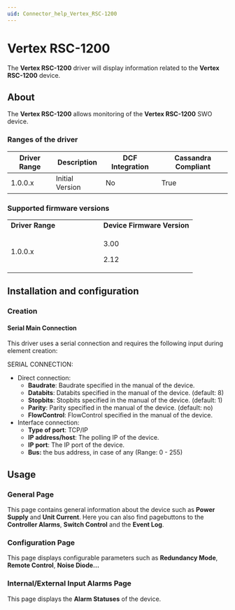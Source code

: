 ```yaml
---
uid: Connector_help_Vertex_RSC-1200
---
```


# Vertex RSC-1200

The **Vertex RSC-1200** driver will display information related to the **Vertex RSC-1200** device.

## About

The **Vertex RSC-1200** allows monitoring of the **Vertex RSC-1200** SWO device.

### Ranges of the driver

| **Driver Range** | **Description** | **DCF Integration** | **Cassandra Compliant** |
|------------------|-----------------|---------------------|-------------------------|
| 1.0.0.x          | Initial Version | No                  | True                    |

### Supported firmware versions

<table>
<colgroup>
<col style="width: 50%" />
<col style="width: 50%" />
</colgroup>
<tbody>
<tr class="odd">
<td><strong>Driver Range</strong></td>
<td><strong>Device Firmware Version</strong></td>
</tr>
<tr class="even">
<td>1.0.0.x</td>
<td><p>3.00</p>
<p>2.12</p></td>
</tr>
</tbody>
</table>

## Installation and configuration

### Creation

#### Serial Main Connection

This driver uses a serial connection and requires the following input during element creation:

SERIAL CONNECTION:

- Direct connection:
  - **Baudrate**: Baudrate specified in the manual of the device.
  - **Databits**: Databits specified in the manual of the device. (default: 8)
  - **Stopbits**: Stopbits specified in the manual of the device. (default: 1)
  - **Parity**: Parity specified in the manual of the device. (default: no)
  - **FlowControl**: FlowControl specified in the manual of the device.
- Interface connection:
  - **Type of port**: TCP/IP
  - **IP address/host**: The polling IP of the device.
  - **IP port**: The IP port of the device.
  - **Bus:** the bus address, in case of any (Range: 0 - 255)

## Usage

### General Page

This page contains general information about the device such as **Power Supply** and **Unit Current**. Here you can also find pagebuttons to the **Controller Alarms**, **Switch Control** and the **Event Log**.

### Configuration Page

This page displays configurable parameters such as **Redundancy Mode**, **Remote Control**, **Noise Diode...**

### Internal/External Input Alarms Page

This page displays the **Alarm Statuses** of the device.

